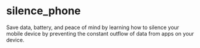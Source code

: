 # silence_phone
Save data, battery, and peace of mind by learning how to silence your mobile device by preventing the constant outflow of data from apps on your device.
